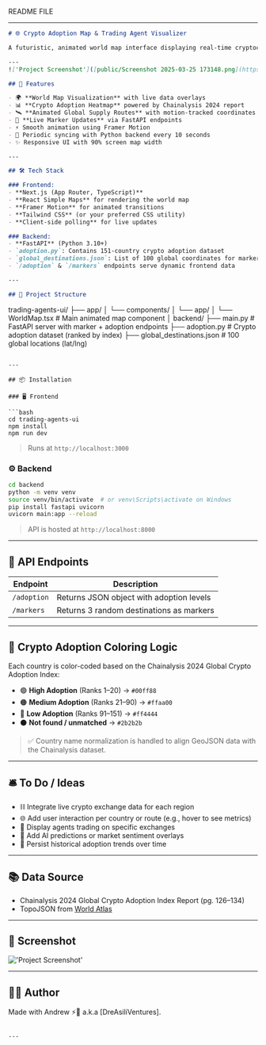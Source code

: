 README FILE

---

```md
# 🌐 Crypto Adoption Map & Trading Agent Visualizer

A futuristic, animated world map interface displaying real-time cryptocurrency adoption levels and animated global supply routes, powered by a Python backend and rendered with modern React (Next.js + TypeScript + Framer Motion).

---
!['Project Screenshot']([public/Screenshot 2025-03-25 173148.png](https://github.com/Dre-AsiliVentures/CryptoAdoptionMap/blob/main/public/Screenshot%202025-03-25%20173148.png))

## 🚀 Features

- 🌍 **World Map Visualization** with live data overlays
- 📊 **Crypto Adoption Heatmap** powered by Chainalysis 2024 report
- 🛰️ **Animated Global Supply Routes** with motion-tracked coordinates
- 🔄 **Live Marker Updates** via FastAPI endpoints
- ⚡ Smooth animation using Framer Motion
- 🔁 Periodic syncing with Python backend every 10 seconds
- ✨ Responsive UI with 90% screen map width

---

## 🛠️ Tech Stack

### Frontend:
- **Next.js (App Router, TypeScript)**
- **React Simple Maps** for rendering the world map
- **Framer Motion** for animated transitions
- **Tailwind CSS** (or your preferred CSS utility)
- **Client-side polling** for live updates

### Backend:
- **FastAPI** (Python 3.10+)
- `adoption.py`: Contains 151-country crypto adoption dataset
- `global_destinations.json`: List of 100 global coordinates for marker routes
- `/adoption` & `/markers` endpoints serve dynamic frontend data

---

## 📁 Project Structure

```
trading-agents-ui/
├── app/
│   └── components/
│       └── app/
│           └── WorldMap.tsx  # Main animated map component
│
backend/
├── main.py                   # FastAPI server with marker + adoption endpoints
├── adoption.py               # Crypto adoption dataset (ranked by index)
├── global_destinations.json # 100 global locations (lat/lng)
```

---

## 📦 Installation

### 🖥️ Frontend

```bash
cd trading-agents-ui
npm install
npm run dev
```

> Runs at `http://localhost:3000`

### ⚙️ Backend

```bash
cd backend
python -m venv venv
source venv/bin/activate  # or venv\Scripts\activate on Windows
pip install fastapi uvicorn
uvicorn main:app --reload
```

> API is hosted at `http://localhost:8000`

---

## 🔗 API Endpoints

| Endpoint         | Description                             |
|------------------|-----------------------------------------|
| `/adoption`      | Returns JSON object with adoption levels|
| `/markers`       | Returns 3 random destinations as markers|

---

## 🎨 Crypto Adoption Coloring Logic

Each country is color-coded based on the Chainalysis 2024 Global Crypto Adoption Index:

- 🟢 **High Adoption** (Ranks 1–20) → `#00ff88`
- 🟠 **Medium Adoption** (Ranks 21–90) → `#ffaa00`
- 🔴 **Low Adoption** (Ranks 91–151) → `#ff4444`
- ⚫ **Not found / unmatched** → `#2b2b2b`

> ✅ Country name normalization is handled to align GeoJSON data with the Chainalysis dataset.

---

## 🛎️ To Do / Ideas

- ⛓️ Integrate live crypto exchange data for each region
- 🌐 Add user interaction per country or route (e.g., hover to see metrics)
- 🤖 Display agents trading on specific exchanges
- 🧠 Add AI predictions or market sentiment overlays
- 💾 Persist historical adoption trends over time

---

## 📚 Data Source

- Chainalysis 2024 Global Crypto Adoption Index Report (pg. 126–134)
- TopoJSON from [World Atlas](https://cdn.jsdelivr.net/npm/world-atlas@2/countries-110m.json)

---

## 📸 Screenshot 

!['Project Screenshot']([./public/Screenshot%202025-03-25%20173148.png](https://github.com/Dre-AsiliVentures/CryptoAdoptionMap/blob/main/public/Screenshot%202025-03-25%20173148.png))

---

## 👨‍💻 Author

Made with Andrew ⚡🧠 a.k.a [DreAsiliVentures].

```

---

